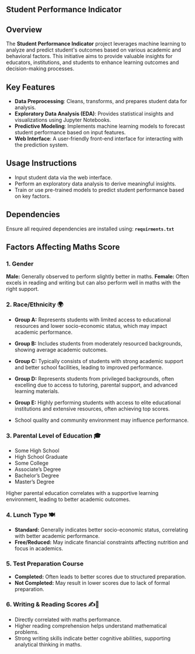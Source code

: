 ## Student Performance Indicator

## Overview
The **Student Performance Indicator** project leverages machine learning to analyze and predict student's outcomes based on various academic and behavioral factors. This initiative aims to provide valuable insights for educators, institutions, and students to enhance learning outcomes and decision-making processes.

## Key Features
- **Data Preprocessing**: Cleans, transforms, and prepares student data for analysis.
- **Exploratory Data Analysis (EDA)**: Provides statistical insights and visualizations using Jupyter Notebooks.
- **Predictive Modeling**: Implements machine learning models to forecast student performance based on input features.
- **Web Interface**: A user-friendly front-end interface for interacting with the prediction system.

## Usage Instructions
- Input student data via the web interface.
- Perform an exploratory data analysis to derive meaningful insights.
- Train or use pre-trained models to predict student performance based on key factors.

## Dependencies
Ensure all required dependencies are installed using: **```requirments.txt```**

## Factors Affecting Maths Score
### 1. Gender 
**Male:** Generally observed to perform slightly better in maths.
**Female:** Often excels in reading and writing but can also perform well in maths with the right support.

### 2. Race/Ethnicity 🌍
* **Group A:** Represents students with limited access to educational resources and lower socio-economic status, which may impact academic performance.
* **Group B:** Includes students from moderately resourced backgrounds, showing average academic outcomes.
* **Group C:** Typically consists of students with strong academic support and better school facilities, leading to improved performance.
* **Group D:** Represents students from privileged backgrounds, often excelling due to access to tutoring, parental support, and advanced learning materials.
* **Group E:** Highly performing students with access to elite educational institutions and extensive resources, often achieving top scores.

* School quality and community environment may influence performance.

### 3. Parental Level of Education 🎓
* Some High School
* High School Graduate
* Some College
* Associate’s Degree
* Bachelor’s Degree
* Master’s Degree

Higher parental education correlates with a supportive learning environment, leading to better academic outcomes.


### 4. Lunch Type 🍽️
* **Standard:** Generally indicates better socio-economic status, correlating with better academic performance.
* **Free/Reduced:** May indicate financial constraints affecting nutrition and focus in academics.

### 5. Test Preparation Course 
* **Completed:** Often leads to better scores due to structured preparation.
* **Not Completed:** May result in lower scores due to lack of formal preparation.

### 6. Writing & Reading Scores ✍️📖
* Directly correlated with maths performance.
* Higher reading comprehension helps understand mathematical problems.
* Strong writing skills indicate better cognitive abilities, supporting analytical thinking in maths.

